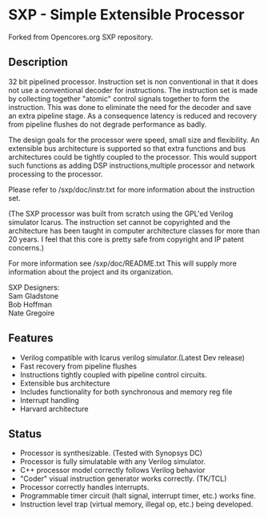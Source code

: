 # SXP - Simple Extensible Processor

Forked from Opencores.org SXP repository.

## Description

32 bit pipelined processor. 
Instruction set is non conventional in that it does not use a conventional decoder for instructions. The instruction set is made by collecting together "atomic" control signals together to form the instruction. This was done to eliminate the need for the decoder and save an extra pipeline stage. As a consequence latency is reduced and recovery from pipeline flushes do not degrade performance as badly. 

The design goals for the processor were speed, small size and flexibility. 
An extensible bus architecture is supported so that extra functions and bus architectures could be tightly coupled to the processor. This would support such functions as adding DSP instructions,multiple processor and network processing to the processor. 

Please refer to /sxp/doc/instr.txt 
for more information about the instruction set. 

(The SXP processor was built from scratch using the GPL'ed Verilog simulator Icarus. The instruction set cannot be copyrighted and the architecture has been taught in computer architecture classes for more than 20 years. I feel that this core is pretty safe from copyright and IP patent concerns.) 

For more information see /sxp/doc/README.txt 
This will supply more information about the project and its 
organization. 

SXP Designers:  
Sam Gladstone  
Bob Hoffman  
Nate Gregoire  

## Features

- Verilog compatible with Icarus verilog simulator.(Latest Dev release) 
- Fast recovery from pipeline flushes 
- Instructions tightly coupled with pipeline control circuits. 
- Extensible bus architecture 
- Includes functionality for both synchronous and memory reg file 
- Interrupt handling 
- Harvard architecture

## Status

- Processor is synthesizable. (Tested with Synopsys DC) 
- Processor is fully simulatable with any Verilog simulator. 
- C++ processor model correctly follows Verilog behavior 
- "Coder" visual instruction generator works correctly. (TK/TCL) 
- Processor correctly handles interrupts. 
- Programmable timer circuit (halt signal, interrupt timer, etc.) works fine. 
- Instruction level trap (virtual memory, illegal op, etc.) being developed.
